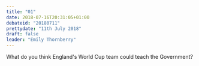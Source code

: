 ```yaml
---
title: "01"
date: 2018-07-16T20:31:05+01:00
debateid: "20180711"
prettydate: "11th July 2018"
draft: false
leader: "Emily Thornberry"
---
```


What do you think England's World Cup team could teach the Government?